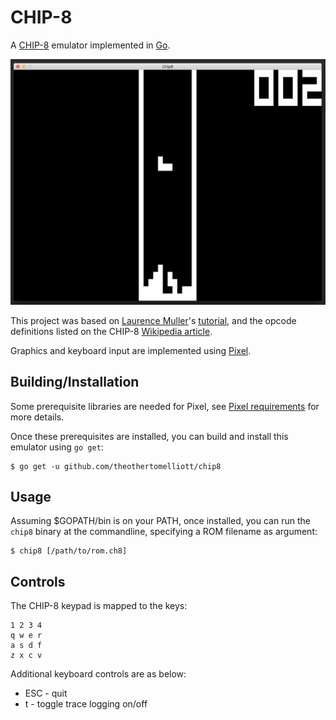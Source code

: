 # CHIP-8

A [CHIP-8](https://en.wikipedia.org/wiki/CHIP-8) emulator implemented in [Go](https://golang.org/).

![chip8 running Tetris](screenshots/screenshot.png)

This project was based on [Laurence Muller](http://www.multigesture.net/about/)'s [tutorial](http://www.multigesture.net/articles/how-to-write-an-emulator-chip-8-interpreter/), and the opcode definitions listed on the CHIP-8 [Wikipedia article](https://en.wikipedia.org/wiki/CHIP-8).

Graphics and keyboard input are implemented using [Pixel](https://github.com/faiface/pixel).

## Building/Installation

Some prerequisite libraries are needed for Pixel, see [Pixel requirements](https://github.com/faiface/pixel#requirements) for more details.

Once these prerequisites are installed, you can build and install this emulator using `go get`:

    $ go get -u github.com/theothertomelliott/chip8

## Usage

Assuming $GOPATH/bin is on your PATH, once installed, you can run the `chip8` binary at the commandline, specifying a ROM filename as argument:

    $ chip8 [/path/to/rom.ch8]

## Controls

The CHIP-8 keypad is mapped to the keys:

    1 2 3 4
    q w e r
    a s d f
    z x c v

Additional keyboard controls are as below:

* ESC - quit
* t - toggle trace logging on/off


